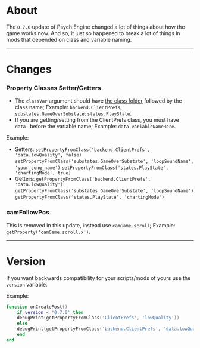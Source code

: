# About
The `0.7.0` update of Psych Engine changed a lot of things about how the game works now. And so, it just so happened to break a lot of things in mods that depended on class and variable naming.

***

# Changes
### Property Classes Setter/Getters
- The `classVar` argument should have <ins>the class folder</ins> followed by the class name; Example: `backend.ClientPrefs`; `substates.GameOverSubstate`; `states.PlayState`.
- If you are getting/setting from the ClientPrefs class, you must have `data.` before the variable name; Example:
`data.variableNameHere`.

Example:
- Setters:
`setPropertyFromClass('backend.ClientPrefs', 'data.lowQuality', false)` `setPropertyFromClass('substates.GameOverSubstate', 'loopSoundName', 'your_song_name')`
`setPropertyFromClass('states.PlayState', 'chartingMode', true)`
- Getters: `getPropertyFromClass('backend.ClientPrefs', 'data.lowQuality')`
`getPropertyFromClass('substates.GameOverSubstate', 'loopSoundName')`
`getPropertyFromClass('states.PlayState', 'chartingMode')`

### camFollowPos
This is removed in this update, instead use `camGame.scroll`; Example: `getProperty('camGame.scroll.x')`.

***

# Version
If you want backwards compatibility for your scripts/mods of yours use the `version` variable.

Example:
```lua
function onCreatePost()
    if version < '0.7.0' then
	debugPrint(getPropertyFromClass('ClientPrefs', 'lowQuality'))
    else
	debugPrint(getPropertyFromClass('backend.ClientPrefs', 'data.lowQuality'))
    end
end
```